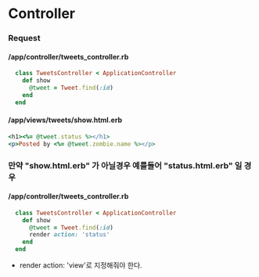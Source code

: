 # Controller

### Request

#### /app/controller/tweets_controller.rb
```ruby
  class TweetsController < ApplicationController
    def show
      @tweet = Tweet.find(:id)
    end
  end
```
#### /app/views/tweets/show.html.erb
```ruby
<h1><%= @tweet.status %></h1>
<p>Posted by <%= @tweet.zombie.name %></p>
```

### 만약 "show.html.erb" 가 아닐경우 예를들어 "status.html.erb" 일 경우
#### /app/controller/tweets_controller.rb
```ruby
  class TweetsController < ApplicationController
    def show
      @tweet = Tweet.find(:id)
      render action: 'status'
    end
  end
```
* render action: 'view'로 지정해줘야 한다.
